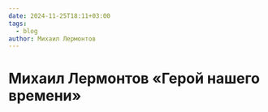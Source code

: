```yaml
---
date: 2024-11-25T18:11+03:00
tags:
  - blog
author: Михаил Лермонтов
---
```


# Михаил Лермонтов «Герой нашего времени»

